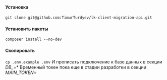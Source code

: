 #### Установка

`git clone git@github.com:TimurTurdyev/lk-client-migration-api.git`

#### Установить пакеты

`composer install --no-dev`

#### Скопировать
`cp .env.example .env`
И прописать подключение к базе данных в секции *DB_*=*
Временный токен пока еще в стадии разработки в секции *MAIN_TOKEN=*
